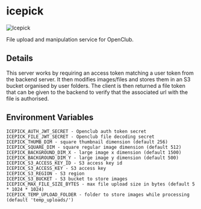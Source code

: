 # icepick
![Icepick](https://openclubdev.github.io/openclub-assets/images/logo/icepick-logo.png)

File upload and manipulation service for OpenClub.

## Details

This server works by requiring an access token matching a user token from the backend server. It then modifies images/files and stores them in an S3 bucket organised by user folders. The client is then returned a file token that can be given to the backend to verify that the associated url with the file is authorised.

## Environment Variables

```
ICEPICK_AUTH_JWT_SECRET - Openclub auth token secret
ICEPICK_FILE_JWT_SECRET - Openclub file decoding secret
ICEPICK_THUMB_DIM - square thumbnail dimension (default 256)
ICEPICK_SQUARE_DIM - square regular image dimension (default 512)
ICEPICK_BACKGROUND_DIM_X - large image x dimension (default 1500)
ICEPICK_BACKGROUND_DIM_Y - large image y dimension (default 500)
ICEPICK_S3_ACCESS_KEY_ID - S3 access key id
ICEPICK_S3_ACCESS_KEY - S3 access key
ICEPICK_S3_REGION - S3 region
ICEPICK_S3_BUCKET - S3 bucket to store images
ICEPICK_MAX_FILE_SIZE_BYTES - max file upload size in bytes (default 5 * 1024 * 1024)
ICEPICK_TEMP_UPLOAD_FOLDER - folder to store images while processing (default 'temp_uploads/')
```
